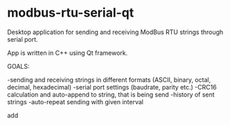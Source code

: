 # modbus-rtu-serial-qt
Desktop application for sending and receiving ModBus RTU strings through serial port.

App is written in C++ using Qt framework.

GOALS:

-sending and receiving strings in different formats (ASCII, binary, octal, decimal, hexadecimal)
-serial port settings (baudrate, parity etc.)
-CRC16 calculation and auto-append to string, that is being send
-history of sent strings
-auto-repeat sending with given interval

add
